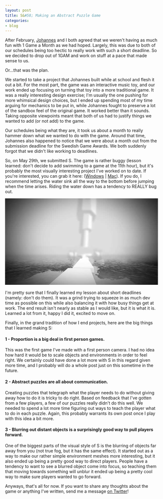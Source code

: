 ```yaml
---
layout: post
title: S&#58; Making an Abstract Puzzle Game
categories:
- blog
---
```


After February, [Johannes](http://johannesg.com/index.html) and I both agreed that we weren't having as much fun with 1 Game a Month as we had hoped. Largely, this was due to both of our schedules being too hectic to really work with such a short deadline. So we decided to drop out of 1GAM and work on stuff at a pace that made sense to us. 

Or...that was the plan. 

We started to take a project that Johannes built while at school and flesh it out a bit. For the most part, the game was an interactive music toy, and our work ended up focusing on turning that toy into a more traditional game. It was a really interesting design exercise; I'm usually the one pushing for more whimsical design choices, but I ended up spending most of my time arguing for mechanics to be put in, while Johannes fought to preserve a lot of the sandbox feel of the original game. It worked better than it sounds. Taking opposite viewpoints meant that both of us had to justify things we wanted to add (or not add) to the game.

Our schedules being what they are, it took us about a month to really hammer down what we wanted to do with the game. Around that time, Johannes also happened to notice that we were about a month out from the submission deadline for the Swedish Game Awards. We both suddenly forgot that we didn't like working to deadlines. 

So, on May 29th, we submitted S. The game is rather buggy (lesson learned: don't decide to add swimming to a game at the 11th hour), but it's probably the most visually interesting project I've worked on to date. If you're interested, you can grab it here: ([Windows](https://dl.dropboxusercontent.com/u/6128167/Windows.zip) | [Mac](https://dl.dropboxusercontent.com/u/6128167/S.zip)). If you do, I recommend letting the water sink all the way to the bottom before jumping when the time arises. Riding the water down has a tendency to REALLY bug out. 


![Alt Text](/images/post_images/s/s.jpg)

I'm pretty sure that I finally learned my lesson about short deadlines (namely: don't do them). It was a grind trying to squeeze in as much dev time as possible on this while also balancing it with how busy things get at work. The end result isn't nearly as stable as I would like, but it is what it is. Learned a lot from it, happy I did it, excited to move on. 

Finally, in the grand tradition of how I end projects, here are the big things that I learned making S: <br>

<h4>1 - <strong>Proportion is a big deal in first person games. </strong></h4>
This was the first game I've made with a first person camera. I had no idea how hard it would be to scale objects and environments in order to feel right. We certainly could have done a lot more with S in this regard given more time, and I probably will do a whole post just on this sometime in the future.

<h4>2 - <strong>Abstract puzzles are all about communication.</strong></h4>
Creating puzzles that telegraph what the player needs to do without giving away how to do it is tricky to do right. Based on feedback that I've gotten from a few players, a few of our puzzles really didn't do this well. We needed to spend a lot more time figuring out ways to teach the player what to do in each puzzle. Again, this probably warrants its own post once I play with this idea a bit more. 

<h4>3 - <strong>Blurring out distant objects is a surprisingly good way to pull players forward. </strong></h4>
One of the biggest parts of the visual style of S is the blurring of objects far away from you (not true fog, but it has the same effect). It started out as a way to make our rather simple environment meshes more interesting, but it also ended up being a pretty good way to direct players. People have a tendency to want to see a blurred object come into focus, so teaching them that moving towards something will unblur it ended up being a pretty cool way to make sure players wanted to go forward.

Anyways, that's all for now. If you want to share any thoughts about the game or anything I've written, send me a message [on Twitter](http://twitter.com/khalladay)!
